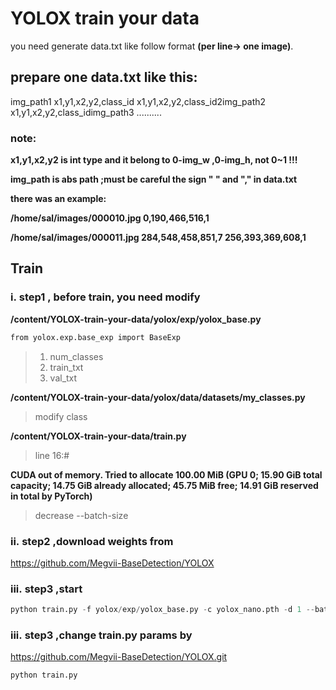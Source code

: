 # YOLOX train your data

you need generate data.txt like follow format **(per line-> one image)**.

## **prepare one data.txt like this:**

img_path1 x1,y1,x2,y2,class_id x1,y1,x2,y2,class_id2img_path2 x1,y1,x2,y2,class_idimg_path3 ..........

### **note:**

**x1,y1,x2,y2 is int type and it belong to 0-img_w ,0-img_h, not 0~1 !!!**

**img_path is abs path ;must be careful the sign " " and "," in data.txt**

**there was an example:**

**/home/sal/images/000010.jpg 0,190,466,516,1**

**/home/sal/images/000011.jpg 284,548,458,851,7 256,393,369,608,1**

## **Train**

### i. step1 , before train, you need modify
**/content/YOLOX-train-your-data/yolox/exp/yolox_base.py**
```python
from yolox.exp.base_exp import BaseExp
```
> 1. num_classes
> 2. train_txt
> 3. val_txt

**/content/YOLOX-train-your-data/yolox/data/datasets/my_classes.py**
> modify class

**/content/YOLOX-train-your-data/train.py**
> line 16:#

**CUDA out of memory. Tried to allocate 100.00 MiB (GPU 0; 15.90 GiB total capacity; 14.75 GiB already allocated; 45.75 MiB free; 14.91 GiB reserved in total by PyTorch)**
> decrease --batch-size

### ii. step2 ,download weights from
https://github.com/Megvii-BaseDetection/YOLOX

### iii. step3 ,start

```python
python train.py -f yolox/exp/yolox_base.py -c yolox_nano.pth -d 1 --batch-size 8
```

### iii. step3 ,change train.py params by
https://github.com/Megvii-BaseDetection/YOLOX.git

```python
python train.py
```
